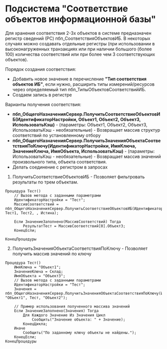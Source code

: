 # Подсистема "Соответствие объектов информационной базы"

Для хранения соответствия 2-3х объектов в системе предназначен регистр сведений (РС) пбп_СоответствияОбъектовИБ. В некоторых случаях можно создавать отдельные регистры (при использовании в высоконагруженных транзакциях или при наличии большого (более 100) количества соответствий или при более чем 3 соответствующих объектов).

Порядок создания соответствия:
 - Добавить новое значение в перечисление **"Тип соответствия объектов ИБ"**, если нужно, расширить типы измерений/ресурсов через определяемый тип пбп_ТипыОбъектовСоответствийИБ.
 - Создаем запись в регистре

Варианты получения соответствия:
 - **пбп_ОбщегоНазначенияСервер.ПолучитьСоответствиеОбъектовИБ(ИдентификаторНастройки, Объект1, Объект2, Объект3, ИспользоватьКэш)** - (параметры: Объект1, Объект2, Объект3, ИспользоватьКэш - необязательные) - Возвращает массив структур соответствий по установленному отбору
 - **пбп_ОбщегоНазначенияСервер.ПолучитьЗначенияОбъектаСоответствияПоКлючу(ИдентификаторНастройки, ИмяКлюча, ЗначениеКлюча, ИмяОбъекта, ИспользоватьКэш)** - (параметры: ИспользоватьКэш - необязательные) - Возвращает массив значений произвольного типа, объекта соответствия.
 - Делать соединение с регистром в запросах

1. ПолучитьСоответствиеОбъектовИБ - Позволяет фильтровать результаты по трем объектам.

```BSL
Процедура Тест()
    // Вызов метода с заданными параметрами
    ИдентификаторНастройки = "Тест";
    МассивСоответствий = пбп_ОбщегоНазначенияСервер.ПолучитьСоответствиеОбъектовИБ(ИдентификаторНастройки, Тест1, Тест2, , Истина);

    Если ЗначениеЗаполнено(МассивСоответствий) Тогда
        РезультатТест = МассивСоответствий[0].Объект3;
    КонецЕсли;

КонецПроцедуры
```
2. ПолучитьЗначенияОбъектаСоответствияПоКлючу - Позволяет получить массив значений по ключу 

```BSL
Процедура Тест()
    ИмяКлюча = "Объект1";
    ЗначениеКлюча = Склад;
    ИмяОбъекта = "Объект3";
    // Вызов метода с заданными параметрами
    ИдентификаторНастройки = "Тест";
    Значения = пбп_ОбщегоНазначенияСервер.ПолучитьЗначенияОбъектаСоответствияПоКлючу(ИдентификаторНастройки, "Объект1", Тест, "Объект2");
    
    // Пример использования полученного массива значений
    Если ЗначениеЗаполнено(Значения) Тогда
        Для Каждого Значение Из Значения Цикл
            Сообщить("Значение объекта: " + Значение);
        КонецЦикла;
    Иначе
        Сообщить("По заданному ключу объекты не найдены.");
    КонецЕсли;
КонецПроцедуры
```
